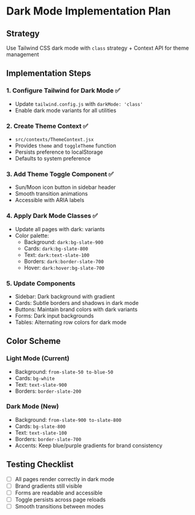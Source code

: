 # Dark Mode Implementation Plan

## Strategy
Use Tailwind CSS dark mode with `class` strategy + Context API for theme management

## Implementation Steps

### 1. Configure Tailwind for Dark Mode ✅
- Update `tailwind.config.js` with `darkMode: 'class'`
- Enable dark mode variants for all utilities

### 2. Create Theme Context ✅
- `src/contexts/ThemeContext.jsx`
- Provides `theme` and `toggleTheme` function
- Persists preference to localStorage
- Defaults to system preference

### 3. Add Theme Toggle Component ✅
- Sun/Moon icon button in sidebar header
- Smooth transition animations
- Accessible with ARIA labels

### 4. Apply Dark Mode Classes ✅
- Update all pages with dark: variants
- Color palette:
  - Background: `dark:bg-slate-900`
  - Cards: `dark:bg-slate-800`
  - Text: `dark:text-slate-100`
  - Borders: `dark:border-slate-700`
  - Hover: `dark:hover:bg-slate-700`

### 5. Update Components
- Sidebar: Dark background with gradient
- Cards: Subtle borders and shadows in dark mode
- Buttons: Maintain brand colors with dark variants
- Forms: Dark input backgrounds
- Tables: Alternating row colors for dark mode

## Color Scheme

### Light Mode (Current)
- Background: `from-slate-50 to-blue-50`
- Cards: `bg-white`
- Text: `text-slate-900`
- Borders: `border-slate-200`

### Dark Mode (New)
- Background: `from-slate-900 to-slate-800`
- Cards: `bg-slate-800`
- Text: `text-slate-100`
- Borders: `border-slate-700`
- Accents: Keep blue/purple gradients for brand consistency

## Testing Checklist
- [ ] All pages render correctly in dark mode
- [ ] Brand gradients still visible
- [ ] Forms are readable and accessible
- [ ] Toggle persists across page reloads
- [ ] Smooth transitions between modes

